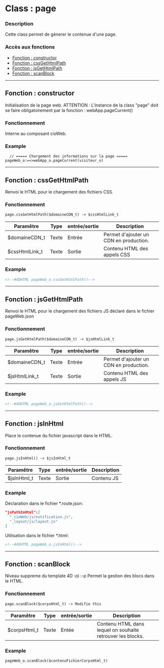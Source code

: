 ﻿<!-- Type your summary here -->
# Class : page

### Description
Cette class permet de génerer le contenue d'une page.

### Accès aux fonctions
* [Fonction : constructor](#fonction--constructor)
* [Fonction : cssGetHtmlPath](#fonction--cssGetHtmlPath)
* [Fonction : jsGetHtmlPath](#fonction--jsGetHtmlPath)
* [Fonction : scanBlock](#fonction--scanBlock)


------------------------------------------------------

## Fonction : constructor
Initialisation de la page web.
ATTENTION : L'instance de la class "page" doit se faire obligatoirement par la fonction : webApp.pageCurrent()


### Fonctionnement
Interne au composant cioWeb.

### Example
```4d
  // ===== Chargement des informations sur la page =====
pageWeb_o:=<>webApp_o.pageCurrent(visiteur_o)
```


------------------------------------------------------

## Fonction : cssGetHtmlPath
Renvoi le HTML pour le chargement des fichiers CSS.

### Fonctionnement
```4d
page.cssGetHtmlPath($domaineCDN_t) -> $cssHtmlLink_t
```

| Paramêtre      | Type       | entrée/sortie | Description |
| -------------- | ---------- | ------------- | ----------- |
| $domaineCDN_t  | Texte      | Entrée        | Permet d'ajouter un CDN en production. |
| $cssHtmlLink_t | Texte      | Sortie        | Contenu HTML des appels CSS |


### Example
```html
<!--#4DHTML pageWeb_o.cssGetHtmlPath()-->
```


------------------------------------------------------

## Fonction : jsGetHtmlPath
Renvoi le HTML pour le chargement des fichiers JS déclaré dans le fichier pageWeb.json

### Fonctionnement
```4d
page.jsGetHtmlPath($domaineCDN_t) -> $jsHtmlLink_t
```

| Paramêtre      | Type       | entrée/sortie | Description |
| -------------- | ---------- | ------------- | ----------- |
| $domaineCDN_t  | Texte      | Entrée        | Permet d'ajouter un CDN en production. |
| $jsHtmlLink_t  | Texte      | Sortie        | Contenu HTML des appels JS |


### Example
```html
<!--#4DHTML pageWeb_o.jsGetHtmlPath()-->
```


------------------------------------------------------

## Fonction : jsInHtml
Place le contenue du fichier javascript dans le HTML.

### Fonctionnement
```4d
page.jsInHtml() -> $jsInHtml_t
```

| Paramêtre      | Type       | entrée/sortie | Description |
| -------------- | ---------- | ------------- | ----------- |
| $jsInHtml_t    | Texte      | Sortie        | Contenu JS  |


### Example

Déclaration dans le fichier *.route.json:
```json
"jsPathInHtml":[
  "_cioWeb/js/notification.js",
  "_layout/js/layout.js"
]
```

Utilisation dans le fichier *.html:
```html
<!--#4DHTML pageWeb_o.jsInHtml()-->
```


------------------------------------------------------

## Fonction : scanBlock
Niveau suppreme du template 4D :o) :-p Permet la gestion des blocs dans le HTML.

### Fonctionnement
```4d
page.scanBlock($corpsHtml_t) -> Modifie this
```

| Paramêtre     | Type       | entrée/sortie | Description |
| ------------- | ---------- | ------------- | ----------- |
| $corpsHtml_t  | Texte      | Entée         | Contenu HTML dans lequel on souhaite retrouver les blocks. |


### Example
```html
pageWeb_o.scanBlock($contenuFichierCorpsHtml_t)
```

